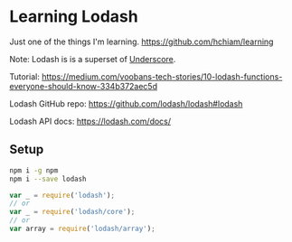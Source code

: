 # Learning Lodash

Just one of the things I'm learning. <https://github.com/hchiam/learning>

Note: Lodash is is a superset of [Underscore](https://github.com/hchiam/learning-underscore).

Tutorial: <https://medium.com/voobans-tech-stories/10-lodash-functions-everyone-should-know-334b372aec5d>

Lodash GitHub repo: <https://github.com/lodash/lodash#lodash>

Lodash API docs: <https://lodash.com/docs/>

## Setup

```bash
npm i -g npm
npm i --save lodash
```

```js
var _ = require('lodash');
// or
var _ = require('lodash/core');
// or
var array = require('lodash/array');
```
